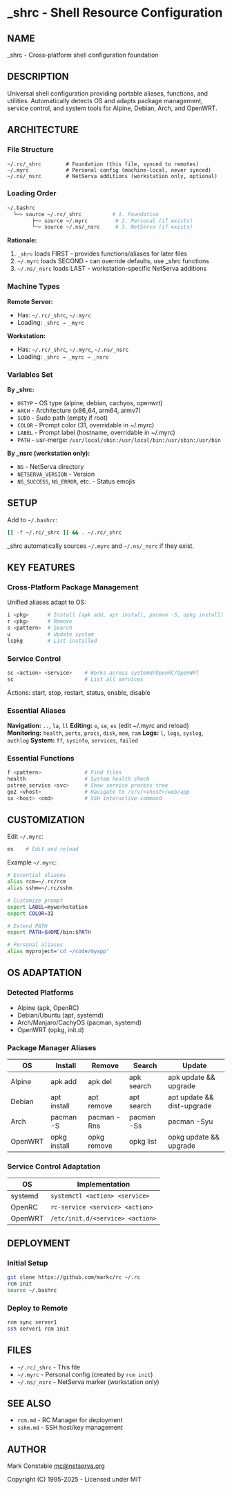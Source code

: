 # _shrc - Shell Resource Configuration

## NAME

_shrc - Cross-platform shell configuration foundation

## DESCRIPTION

Universal shell configuration providing portable aliases, functions, and utilities. Automatically detects OS and adapts package management, service control, and system tools for Alpine, Debian, Arch, and OpenWRT.

## ARCHITECTURE

### File Structure

```
~/.rc/_shrc        # Foundation (this file, synced to remotes)
~/.myrc            # Personal config (machine-local, never synced)
~/.ns/_nsrc        # NetServa additions (workstation only, optional)
```

### Loading Order

```bash
~/.bashrc
  └─> source ~/.rc/_shrc          # 1. Foundation
        ├─> source ~/.myrc         # 2. Personal (if exists)
        └─> source ~/.ns/_nsrc     # 3. NetServa (if exists)
```

**Rationale:**
1. `_shrc` loads FIRST - provides functions/aliases for later files
2. `~/.myrc` loads SECOND - can override defaults, use _shrc functions
3. `~/.ns/_nsrc` loads LAST - workstation-specific NetServa additions

### Machine Types

**Remote Server:**
- Has: `~/.rc/_shrc`, `~/.myrc`
- Loading: `_shrc → _myrc`

**Workstation:**
- Has: `~/.rc/_shrc`, `~/.myrc`, `~/.ns/_nsrc`
- Loading: `_shrc → _myrc → _nsrc`

### Variables Set

**By _shrc:**
- `OSTYP` - OS type (alpine, debian, cachyos, openwrt)
- `ARCH` - Architecture (x86_64, arm64, armv7)
- `SUDO` - Sudo path (empty if root)
- `COLOR` - Prompt color (31, overridable in ~/.myrc)
- `LABEL` - Prompt label (hostname, overridable in ~/.myrc)
- `PATH` - usr-merge: `/usr/local/sbin:/usr/local/bin:/usr/sbin:/usr/bin`

**By _nsrc (workstation only):**
- `NS` - NetServa directory
- `NETSERVA_VERSION` - Version
- `NS_SUCCESS`, `NS_ERROR`, etc. - Status emojis

## SETUP

Add to `~/.bashrc`:

```bash
[[ -f ~/.rc/_shrc ]] && . ~/.rc/_shrc
```

_shrc automatically sources `~/.myrc` and `~/.ns/_nsrc` if they exist.

## KEY FEATURES

### Cross-Platform Package Management

Unified aliases adapt to OS:

```bash
i <pkg>      # Install (apk add, apt install, pacman -S, opkg install)
r <pkg>      # Remove
s <pattern>  # Search
u            # Update system
lspkg        # List installed
```

### Service Control

```bash
sc <action> <service>    # Works across systemd/OpenRC/OpenWRT
sc                       # List all services
```

Actions: start, stop, restart, status, enable, disable

### Essential Aliases

**Navigation:** `..`, `la`, `ll`
**Editing:** `e`, `se`, `es` (edit ~/.myrc and reload)
**Monitoring:** `health`, `ports`, `procs`, `disk`, `mem`, `ram`
**Logs:** `l`, `logs`, `syslog`, `authlog`
**System:** `ff`, `sysinfo`, `services`, `failed`

### Essential Functions

```bash
f <pattern>              # Find files
health                   # System health check
pstree_service <svc>     # Show service process tree
go2 <vhost>              # Navigate to /srv/<vhost>/web/app
sx <host> <cmd>          # SSH interactive command
```

## CUSTOMIZATION

Edit `~/.myrc`:

```bash
es    # Edit and reload
```

Example `~/.myrc`:

```bash
# Essential aliases
alias rcm=~/.rc/rcm
alias sshm=~/.rc/sshm

# Customize prompt
export LABEL=myworkstation
export COLOR=32

# Extend PATH
export PATH=$HOME/bin:$PATH

# Personal aliases
alias myproject='cd ~/code/myapp'
```

## OS ADAPTATION

### Detected Platforms

- Alpine (apk, OpenRC)
- Debian/Ubuntu (apt, systemd)
- Arch/Manjaro/CachyOS (pacman, systemd)
- OpenWRT (opkg, init.d)

### Package Manager Aliases

| OS | Install | Remove | Search | Update |
|----|---------|--------|--------|--------|
| Alpine | apk add | apk del | apk search | apk update && upgrade |
| Debian | apt install | apt remove | apt search | apt update && dist-upgrade |
| Arch | pacman -S | pacman -Rns | pacman -Ss | pacman -Syu |
| OpenWRT | opkg install | opkg remove | opkg list | opkg update && upgrade |

### Service Control Adaptation

| OS | Implementation |
|----|---------------|
| systemd | `systemctl <action> <service>` |
| OpenRC | `rc-service <service> <action>` |
| OpenWRT | `/etc/init.d/<service> <action>` |

## DEPLOYMENT

### Initial Setup

```bash
git clone https://github.com/markc/rc ~/.rc
rcm init
source ~/.bashrc
```

### Deploy to Remote

```bash
rcm sync server1
ssh server1 rcm init
```

## FILES

- `~/.rc/_shrc` - This file
- `~/.myrc` - Personal config (created by `rcm init`)
- `~/.ns/_nsrc` - NetServa marker (workstation only)

## SEE ALSO

- `rcm.md` - RC Manager for deployment
- `sshm.md` - SSH host/key management

## AUTHOR

Mark Constable <mc@netserva.org>

Copyright (C) 1995-2025 - Licensed under MIT
